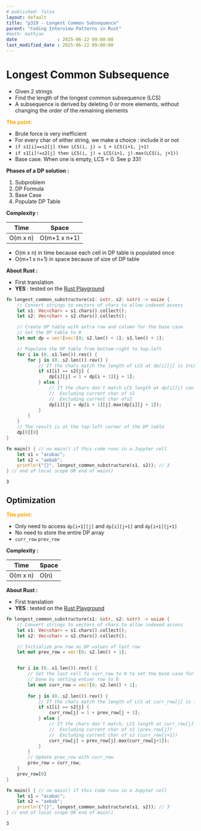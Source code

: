 ```yaml
---
# published: false
layout: default
title: "p329 - Longest Common Subsequence"
parent: "Coding Interview Patterns in Rust"
#math: mathjax
date               : 2025-06-22 09:00:00
last_modified_date : 2025-06-22 09:00:00
---
```


# Longest Common Subsequence

* Given 2 strings
* Find the length of the longest common subsequence (LCS)
* A subsequence is derived by deleting 0 or more elements, without changing the order of the remaining elements

<span style="color:orange"><b>The point:</b></span>

* Brute force is very inefficient
* For every char of either string, we make a choice : include it or not
* `if s1[i]==s2[j] then LCS(i, j) = 1 + LCS(i+1, j+1)`
* `if s1[i]!=s2[j] then LCS(i, j) = LCS(i+1, j).max(LCS(i, j+1))`
* Base case. When one is empty, LCS = 0. See p 331




**Phases of a DP solution :**
1. Subproblem
1. DP Formula
1. Base Case
1. Populate DP Table




**Complexity :**

| Time        | Space        |
|-------------|--------------|
| O(m x n)    | O(m+1 x n+1) |

* O(m x n) in time because each cell in DP table is populated once
* O(m+1 x n+1) in space because of size of DP table


**About Rust :**
* First translation
* **YES** : tested on the [Rust Playground](https://play.rust-lang.org/)







<!-- <span style="color:red"><b>TODO : </b></span> 
* Add comments in code -->


<!-- * <span style="color:lime"><b>Preferred solution?</b></span>      -->




```rust
fn longest_common_substructure(s1: &str, s2: &str) -> usize {
    // Convert strings to vectors of chars to allow indexed access
    let s1: Vec<char> = s1.chars().collect();
    let s2: Vec<char> = s2.chars().collect();

    // Create DP table with extra row and column for the base case
    // Set the DP table to 0
    let mut dp = vec![vec![0; s2.len() + 1]; s1.len() + 1];

    // Populate the DP table from bottom-right to top-left
    for i in (0..s1.len()).rev() {
        for j in (0..s2.len()).rev() {
            // If the chars match the length of LCS at dp[i][j] is 1+LCS length of the remaining substring
            if s1[i] == s2[j] {
                dp[i][j] = 1 + dp[i + 1][j + 1];
            } else {
                // If the chars don't match LCS length at dp[i][j] can be found either
                //  Excluding current char of s1
                //  Excluding current char ofs2
                dp[i][j] = dp[i + 1][j].max(dp[i][j + 1]);
            }
        }
    }
    // The result is at the top-left corner of the DP table
    dp[0][0]
}

fn main() { // no main() if this code runs in a Jupyter cell
    let s1 = "acabac";
    let s2 = "aebab";
    println!("{}", longest_common_substructure(s1, s2)); // 3
} // end of local scope OR end of main()
```

    3


## Optimization

<span style="color:orange"><b>The point:</b></span>

* Only need to access `dp[i+1][j]` and `dp[i][j+1]` and `dp[i+1][j+1]`
* No need  to store the entire DP array
* `curr_row` `prev_row`

**Complexity :**

| Time           | Space     |
|----------------|-----------|
| O(m x n)       | O(n)      |


**About Rust :**
* First translation
* **YES** : tested on the [Rust Playground](https://play.rust-lang.org/)





```rust
fn longest_common_substructure(s1: &str, s2: &str) -> usize {
    // Convert strings to vectors of chars to allow indexed access
    let s1: Vec<char> = s1.chars().collect();
    let s2: Vec<char> = s2.chars().collect();

    // Initialize prw_row as DP values of last row 
    let mut prev_row = vec![0; s2.len() + 1];


    for i in (0..s1.len()).rev() {
        // Set the last cell fo curr_row to 0 to set the base case for this row
        // Done by setting entier row to 0
        let mut curr_row = vec![0; s2.len() + 1];
        
        for j in (0..s2.len()).rev() {
            // If the chars match the length of LCS at curr_row[j] is 1+LCS length of the remaining substring
            if s1[i] == s2[j] {
                curr_row[j] = 1 + prev_row[j + 1];
            } else {
                // If the chars don't match, LCS length at curr_row[j] can be found either
                //  Excluding current char of s1 (prev_row[j])
                //  Excluding current char of s2 (curr_row[j+1])
                curr_row[j] = prev_row[j].max(curr_row[j+1]);
            }
        }
        // Update prev_row with curr_row
        prev_row = curr_row;
    }
    prev_row[0]
}

fn main() { // no main() if this code runs in a Jupyter cell
    let s1 = "acabac";
    let s2 = "aebab";
    println!("{}", longest_common_substructure(s1, s2)); // 3
} // end of local scope OR end of main()
```

    3

